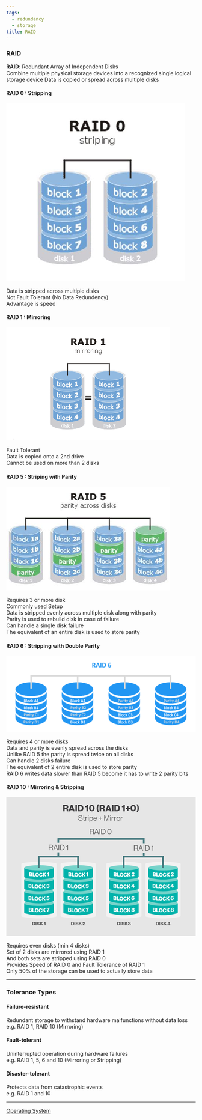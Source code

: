```yaml
---
tags:
  - redundancy
  - storage
title: RAID
---
```


### RAID

**RAID**: Redundant Array of Independent Disks  
Combine multiple physical storage devices into a recognized single logical storage device
Data is copied or spread across multiple disks  

#### RAID 0 : Stripping

![RAID 0|300](../images/raid-0.jpg)

Data is stripped across multiple disks  
Not Fault Tolerant (No Data Redundency)  
Advantage is speed

#### RAID 1 : Mirroring

![RAID 1|400](../images/raid-1.gif)

Fault Tolerant  
Data is copied onto a 2nd drive  
Cannot be used on more than 2 disks

#### RAID 5 : Striping with Parity

![RAID 5|480](../images/raid-5.jpg)

Requires 3 or more disk  
Commonly used Setup  
Data is stripped evenly across multiple disk along with parity  
Parity is used to rebuild disk in case of failure  
Can handle a single disk failure  
The equivalent of an entire disk is used to store parity

#### RAID 6 : Stripping with Double Parity

![RAID 6|620](../images/raid-6.png)

Requires 4 or more disks  
Data and parity is evenly spread across the disks  
Unlike RAID 5 the parity is spread twice on all disks  
Can handle 2 disks failure  
The equivalent of 2 entire disk is used to store parity  
RAID 6 writes data slower than RAID 5 become it has to write 2 parity bits

#### RAID 10 : Mirroring & Stripping

![RAID 10|520](../images/raid-10.png)

Requires even disks (min 4 disks)  
Set of 2 disks are mirrored using RAID 1  
And both sets are stripped using RAID 0  
Provides Speed of RAID 0 and Fault Tolerance of RAID 1  
Only 50% of the storage can be used to actually store data

---

### Tolerance Types

#### Failure-resistant
Redundant storage to withstand hardware malfunctions without data loss  
e.g. RAID 1, RAID 10 (Mirroring)

#### Fault-tolerant
Uninterrupted operation during hardware failures  
e.g. RAID 1, 5, 6 and 10 (Mirroring or Stripping)

#### Disaster-tolerant
Protects data from catastrophic events  
e.g. RAID 1 and 10

---

[Operating System](../../operating-system/operating-system.md)
